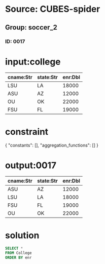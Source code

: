 # Source: CUBES-spider
## Group: soccer_2
### ID: 0017

# input:college

| cname:Str | state:Str | enr:Dbl |
|---|---|---|
| LSU | LA | 18000 |
| ASU | AZ | 12000 |
| OU | OK | 22000 |
| FSU | FL | 19000 |

# constraint

{
  "constants": [],
  "aggregation_functions": []
}

# output:0017

| cname:Str | state:Str | enr:Dbl |
|---|---|---|
| ASU | AZ | 12000 |
| LSU | LA | 18000 |
| FSU | FL | 19000 |
| OU | OK | 22000 |

# solution

```sql
SELECT *
FROM College
ORDER BY enr
```
